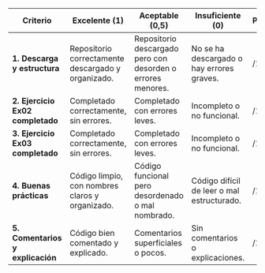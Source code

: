 | Criterio                         | Excelente (1)                                      | Aceptable (0,5)                                               | Insuficiente (0)                           | Puntuación |
| -------------------------------- | -------------------------------------------------- | ----------------------------------------------------------- | ------------------------------------------ | ---------- |
| **1. Descarga y estructura**     | Repositorio correctamente descargado y organizado. | Repositorio descargado pero con desorden o errores menores. | No se ha descargado o hay errores graves.  | /1         |
| **2. Ejercicio Ex02 completado** | Completado correctamente, sin errores.             | Completado con errores leves.                               | Incompleto o no funcional.                 | /1         |
| **3. Ejercicio Ex03 completado** | Completado correctamente, sin errores.             | Completado con errores leves.                               | Incompleto o no funcional.                 | /1         |
| **4. Buenas prácticas**          | Código limpio, con nombres claros y organizado.    | Código funcional pero desordenado o mal nombrado.           | Código difícil de leer o mal estructurado. | /1         |
| **5. Comentarios y explicación** | Código bien comentado y explicado.                 | Comentarios superficiales o pocos.                          | Sin comentarios o explicaciones.           | /1         |
